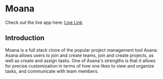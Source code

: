 # Moana

Check out the live app here: [Live Link](https://moana-asana-fullstack-clone.herokuapp.com/#/)

## Introduction

Moana is a full stack clone of the popular project management tool Asana. Asana allows users to join and create teams, join and create projects, as well as create and assign tasks. One of Asana's strengths is that it allows for precise customization in terms of how one likes to view and organize tasks, and communicate with team members.
